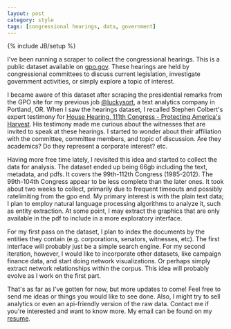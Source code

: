 ```yaml
---
layout: post
category: style
tags: [congressional hearings, data, government]
---
```

{% include JB/setup %}

  I've been running a scraper to collect the
congressional hearings.  This is a public dataset available on
[gpo.gov](http://www.gpo.gov/fdsys/browse/collection.action?collectionCode=CHRG). These hearings are held by
congressional committees 
to discuss current legislation, investigate government activities,
or simply explore a topic of interest. 

  I became aware of this dataset after scraping the presidential remarks
from the GPO site for my previous job [@luckysort](http://luckysort.com),
a text analytics company in Portland, OR.  When I saw the
hearings dataset, I recalled Stephen Colbert's expert testimony for [House Hearing, 111th Congress - Protecting America's
Harvest](http://www.gpo.gov/fdsys/pkg/CHRG-111hhrg58410/html/CHRG-111hhrg58410.htm). 
His testimony made me curious about the witnesses that are invited to speak at these hearings. I started to wonder about
their affiliation with the committee, committee
members, and topic of discussion.
Are they academics? Do they represent a corporate interest? etc. 

  Having more free time lately, I revisited this idea and started to
  collect the data for analysis. The dataset ended up being 66gb including the text, metadata, and
pdfs. It covers the 99th-112th Congress (1985-2012).  The 99th-104th
Congress appear to be less complete than the later ones. It took about two weeks to collect, primarily due to frequent
timeouts and possibly ratelimiting from the gpo end.  My primary
interest is with the plain text data; I plan to employ natural
language processing algorithms to analyze it, such as entity extraction. At some point, I may extract the graphics that are only available in the
pdf to include in a more exploratory interface.

  For my first pass on the dataset, I plan to index the documents by
  the entities they contain (e.g. corporations, senators, witnesses, etc). The first interface will probably just be a simple search
engine. For my second iteration, however, I would like to incorporate other datasets, like campaign finance data,
and start doing network visualizations.  Or perhaps simply extract network
relationships within the corpus.  This idea will probably evolve as I
work on the first part.  

  That's as far as I've gotten for now, but more updates to come! Feel free to send me ideas or things you would like to see done.
Also, I might try to sell analytics or even an
api-friendly version of the raw data. Contact me if you're interested and want to know more. My email can be
found on my [resume](http://hanelifou.com/resume).

